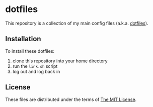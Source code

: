 # dotfiles
This repository is a collection of my main config files (a.k.a. [dotfiles](https://dotfiles.github.io/)).

## Installation
To install these dotfiles:
1. clone this repository into your home directory
2. run the `link.sh` script
3. log out and log back in

## License

These files are distributed under the terms of [The MIT License](http://opensource.org/licenses/MIT).
